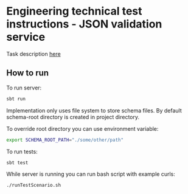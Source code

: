 # Engineering technical test instructions - JSON validation service

Task description [here](task-description.md)

## How to run

To run server:
```bash
sbt run
```

Implementation only uses file system to store schema files. By default schema-root directory is created in project directory.

To override root directory you can use environment variable:
```bash
export SCHEMA_ROOT_PATH="./some/other/path"
```

To run tests:
```bash
sbt test
```

While server is running you can run bash script with example curls:
```bash
./runTestScenario.sh
```